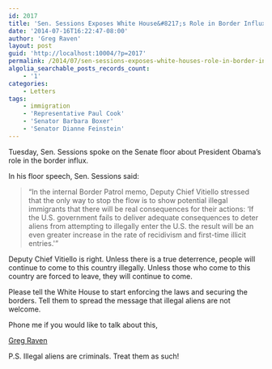 ```yaml
---
id: 2017
title: 'Sen. Sessions Exposes White House&#8217;s Role in Border Influx'
date: '2014-07-16T16:22:47-08:00'
author: 'Greg Raven'
layout: post
guid: 'http://localhost:10004/?p=2017'
permalink: /2014/07/sen-sessions-exposes-white-houses-role-in-border-influx/
algolia_searchable_posts_records_count:
    - '1'
categories:
    - Letters
tags:
    - immigration
    - 'Representative Paul Cook'
    - 'Senator Barbara Boxer'
    - 'Senator Dianne Feinstein'
---
```


Tuesday, Sen. Sessions spoke on the Senate floor about President Obama’s role in the border influx.

In his floor speech, Sen. Sessions said:

> “In the internal Border Patrol memo, Deputy Chief Vitiello stressed that the only way to stop the flow is to show potential illegal immigrants that there will be real consequences for their actions: ‘If the U.S. government fails to deliver adequate consequences to deter aliens from attempting to illegally enter the U.S. the result will be an even greater increase in the rate of recidivism and first-time illicit entries.'”

Deputy Chief Vitiello is right. Unless there is a true deterrence, people will continue to come to this country illegally. Unless those who come to this country are forced to leave, they will continue to come.

Please tell the White House to start enforcing the laws and securing the borders. Tell them to spread the message that illegal aliens are not welcome.

Phone me if you would like to talk about this,

[Greg Raven](https://www.gregraven.org/)

P.S. Illegal aliens are criminals. Treat them as such!